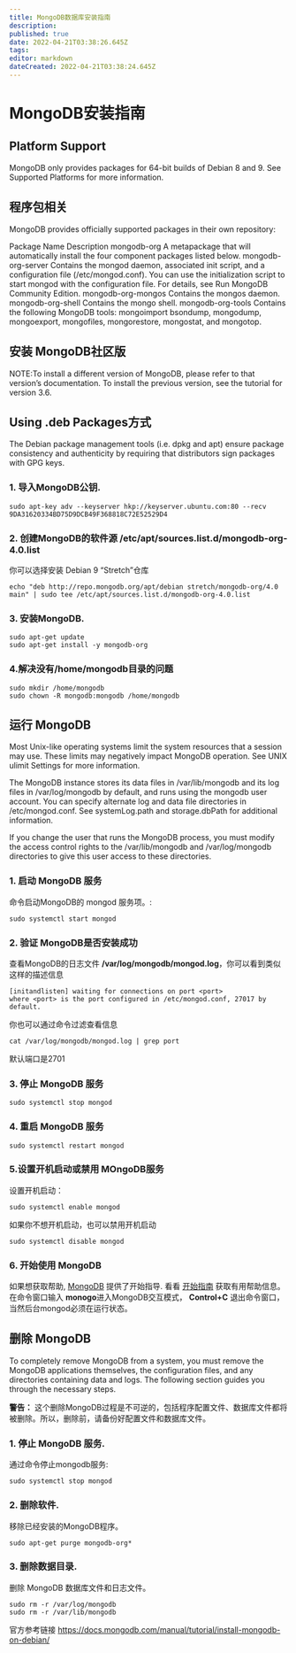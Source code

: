 ```yaml
---
title: MongoDB数据库安装指南
description: 
published: true
date: 2022-04-21T03:38:26.645Z
tags: 
editor: markdown
dateCreated: 2022-04-21T03:38:24.645Z
---
```


# MongoDB安装指南
## Platform Support
MongoDB only provides packages for 64-bit builds of Debian 8 and 9. See Supported Platforms for more information.

## 程序包相关
MongoDB provides officially supported packages in their own repository:

Package Name	        Description
mongodb-org	        A metapackage that will automatically install the four component packages listed below.
mongodb-org-server	Contains the mongod daemon, associated init script, and a configuration file (/etc/mongod.conf). You can use the initialization script to start mongod with the configuration file. For details, see Run MongoDB Community Edition.
mongodb-org-mongos	Contains the mongos daemon.
mongodb-org-shell	Contains the mongo shell.
mongodb-org-tools	Contains the following MongoDB tools: mongoimport bsondump, mongodump, mongoexport, mongofiles, mongorestore, mongostat, and mongotop.

## 安装 MongoDB社区版
NOTE:To install a different version of MongoDB, please refer to that version’s documentation. To install the previous version, see the tutorial for version 3.6.

## Using .deb Packages方式
The Debian package management tools (i.e. dpkg and apt) ensure package consistency and authenticity by requiring that distributors sign packages with GPG keys.

### 1. 导入MongoDB公钥.
```
sudo apt-key adv --keyserver hkp://keyserver.ubuntu.com:80 --recv 9DA31620334BD75D9DCB49F368818C72E52529D4
```
### 2. 创建MongoDB的软件源 /etc/apt/sources.list.d/mongodb-org-4.0.list
你可以选择安装 Debian 9 “Stretch”仓库
```
echo "deb http://repo.mongodb.org/apt/debian stretch/mongodb-org/4.0 main" | sudo tee /etc/apt/sources.list.d/mongodb-org-4.0.list
```
### 3. 安装MongoDB.
```
sudo apt-get update
sudo apt-get install -y mongodb-org
```
### 4.解决没有/home/mongodb目录的问题
```
sudo mkdir /home/mongodb
sudo chown -R mongodb:mongodb /home/mongodb
```

## 运行 MongoDB

Most Unix-like operating systems limit the system resources that a session may use. These limits may negatively impact MongoDB operation. See UNIX ulimit Settings for more information.

The MongoDB instance stores its data files in /var/lib/mongodb and its log files in /var/log/mongodb by default, and runs using the mongodb user account. You can specify alternate log and data file directories in /etc/mongod.conf. See systemLog.path and storage.dbPath for additional information.

If you change the user that runs the MongoDB process, you must modify the access control rights to the /var/lib/mongodb and /var/log/mongodb directories to give this user access to these directories.

### 1. 启动 MongoDB 服务

命令启动MongoDB的 mongod 服务项。:
```
sudo systemctl start mongod 
```
### 2. 验证 MongoDB是否安装成功
查看MongoDB的日志文件 **/var/log/mongodb/mongod.log**，你可以看到类似这样的描述信息
```
[initandlisten] waiting for connections on port <port>
where <port> is the port configured in /etc/mongod.conf, 27017 by default.
```
你也可以通过命令过滤查看信息
```
cat /var/log/mongodb/mongod.log | grep port
```
默认端口是2701
### 3. 停止 MongoDB 服务
```
sudo systemctl stop mongod
```
### 4. 重启 MongoDB 服务
```
sudo systemctl restart mongod
```

### 5.设置开机启动或禁用 MOngoDB服务
设置开机启动：
```
sudo systemctl enable mongod
```
如果你不想开机启动，也可以禁用开机启动
```
sudo systemctl disable mongod
```
### 6. 开始使用 MongoDB
如果想获取帮助, [MongoDB](https://docs.mongodb.com/manual/#getting-started) 提供了开始指导. 看看 [开始指南](https://docs.mongodb.com/manual/#getting-started) 获取有用帮助信息。   
在命令窗口输入 **monogo**进入MongoDB交互模式，  **Control+C** 退出命令窗口，当然后台mongod必须在运行状态。

## 删除 MongoDB

To completely remove MongoDB from a system, you must remove the MongoDB applications themselves, the configuration files, and any directories containing data and logs. The following section guides you through the necessary steps.

**警告：** 这个删除MongoDB过程是不可逆的，包括程序配置文件、数据库文件都将被删除。所以，删除前，请备份好配置文件和数据库文件。
### 1. 停止 MongoDB 服务.
通过命令停止mongodb服务:
```
sudo systemctl stop mongod 
```
### 2. 删除软件.
移除已经安装的MongoDB程序。
```
sudo apt-get purge mongodb-org*
```
### 3. 删除数据目录.
删除 MongoDB 数据库文件和日志文件。
```
sudo rm -r /var/log/mongodb
sudo rm -r /var/lib/mongodb
```

官方参考链接 https://docs.mongodb.com/manual/tutorial/install-mongodb-on-debian/